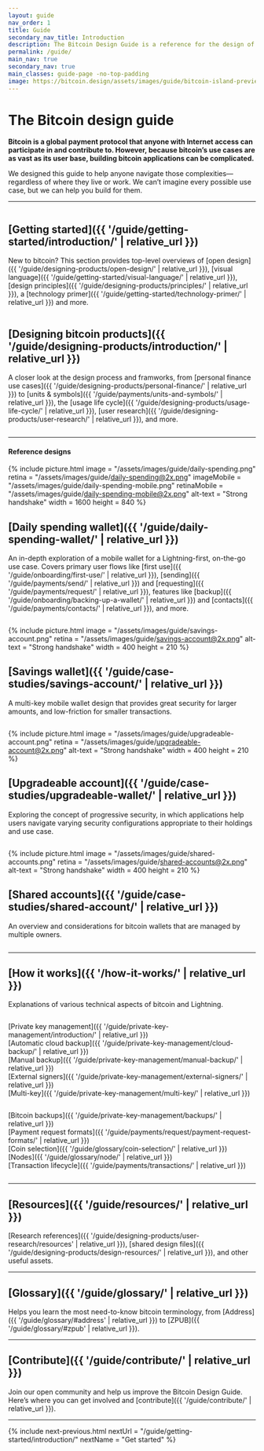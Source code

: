 ```yaml
---
layout: guide
nav_order: 1
title: Guide
secondary_nav_title: Introduction
description: The Bitcoin Design Guide is a reference for the design of bitcoin applications.
permalink: /guide/
main_nav: true
secondary_nav: true
main_classes: guide-page -no-top-padding
image: https://bitcoin.design/assets/images/guide/bitcoin-island-preview.jpg
---
```


<!--

Introduction to the guide

- Why it exists
- What's in it
- How to use it
- How to contribute

Illustration sources

- https://www.figma.com/file/qzvCvqhSRx3Jq8aywaSjlr/Bitcoin-Design-Guide-Illustrations-CO?node-id=238%3A3

-->

# The Bitcoin design guide

**Bitcoin is a global payment protocol that anyone with Internet access can participate in and contribute to. However, because bitcoin’s use cases are as vast as its user base, building bitcoin applications can be complicated.**

We designed this guide to help anyone navigate those complexities—regardless of where they live or work. We can’t imagine every possible use case, but we can help you build for them.

---

<div class="columns-desktop -two">
<div class="column" markdown="1">

<h2 class="h3" markdown="1">[Getting started]({{ '/guide/getting-started/introduction/' | relative_url }})</h2>

New to bitcoin? This section provides top-level overviews of [open design]({{ '/guide/designing-products/open-design/' | relative_url }}), [visual language]({{ '/guide/getting-started/visual-language/' | relative_url }}), [design principles]({{ '/guide/designing-products/principles/' | relative_url }}), a [technology primer]({{ '/guide/getting-started/technology-primer/' | relative_url }}) and more.

</div>
<div class="column" markdown="1">

<h2 class="h3" markdown="1">[Designing bitcoin products]({{ '/guide/designing-products/introduction/' | relative_url }})</h2>

A closer look at the design process and framworks, from [personal finance use cases]({{ '/guide/designing-products/personal-finance/' | relative_url }}) to [units & symbols]({{ '/guide/payments/units-and-symbols/' | relative_url }}), the [usage life cycle]({{ '/guide/designing-products/usage-life-cycle/' | relative_url }}), [user research]({{ '/guide/designing-products/user-research/' | relative_url }}), and more.

</div>
</div>

---

<h4 class="h3" markdown="1">Reference designs</h4>

{% include picture.html
   image = "/assets/images/guide/daily-spending.png"
   retina = "/assets/images/guide/daily-spending@2x.png"
   imageMobile = "/assets/images/guide/daily-spending-mobile.png"
   retinaMobile = "/assets/images/guide/daily-spending-mobile@2x.png"
   alt-text = "Strong handshake"
   width = 1600
   height = 840
%}

<h2 class="h3" markdown="1">[Daily spending wallet]({{ '/guide/daily-spending-wallet/' | relative_url }})</h2>

An in-depth exploration of a mobile wallet for a Lightning-first, on-the-go use case. Covers primary user flows like [first use]({{ '/guide/onboarding/first-use/' | relative_url }}), [sending]({{ '/guide/payments/send/' | relative_url }}) and [requesting]({{ '/guide/payments/request/' | relative_url }}), features like [backup]({{ '/guide/onboarding/backing-up-a-wallet/' | relative_url }}) and [contacts]({{ '/guide/payments/contacts/' | relative_url }}), and more.

<div class="columns-desktop -two -ref">
<div class="column" markdown="1">

{% include picture.html
   image = "/assets/images/guide/savings-account.png"
   retina = "/assets/images/guide/savings-account@2x.png"
   alt-text = "Strong handshake"
   width = 400
   height = 210
%}

<h2 class="h3" markdown="1">[Savings wallet]({{ '/guide/case-studies/savings-account/' | relative_url }})</h2>

A multi-key mobile wallet design that provides great security for larger amounts, and low-friction for smaller transactions.

</div>
<div class="column" markdown="1">

{% include picture.html
   image = "/assets/images/guide/upgradeable-account.png"
   retina = "/assets/images/guide/upgradeable-account@2x.png"
   alt-text = "Strong handshake"
   width = 400
   height = 210
%}

<h2 class="h3" markdown="1">[Upgradeable account]({{ '/guide/case-studies/upgradeable-wallet/' | relative_url }})</h2>

Exploring the concept of progressive security, in which applications help users navigate varying security configurations appropriate to their holdings and use case.

</div>
</div>

<div class="columns-desktop -two -ref">
<div class="column" markdown="1">

{% include picture.html
   image = "/assets/images/guide/shared-accounts.png"
   retina = "/assets/images/guide/shared-accounts@2x.png"
   alt-text = "Strong handshake"
   width = 400
   height = 210
%}

<h2 class="h3" markdown="1">[Shared accounts]({{ '/guide/case-studies/shared-account/' | relative_url }})</h2>

An overview and considerations for bitcoin wallets that are managed by multiple owners.

</div>
<div class="column -blank" markdown="1">

</div>
</div>

---

<h2 class="h3" markdown="1">[How it works]({{ '/how-it-works/' | relative_url }})</h2>

Explanations of various technical aspects of bitcoin and Lightning.

<div class="columns-desktop -two -how">
<div class="column" markdown="1">

[Private key management]({{ '/guide/private-key-management/introduction/' | relative_url }})<br />
[Automatic cloud backup]({{ '/guide/private-key-management/cloud-backup/' | relative_url }})<br />
[Manual backup]({{ '/guide/private-key-management/manual-backup/' | relative_url }})<br />
[External signers]({{ '/guide/private-key-management/external-signers/' | relative_url }})<br />
[Multi-key]({{ '/guide/private-key-management/multi-key/' | relative_url }})

</div>
<div class="column" markdown="1">

[Bitcoin backups]({{ '/guide/private-key-management/backups/' | relative_url }})<br />
[Payment request formats]({{ '/guide/payments/request/payment-request-formats/' | relative_url }})<br />
[Coin selection]({{ '/guide/glossary/coin-selection/' | relative_url }})<br />
[Nodes]({{ '/guide/glossary/node/' | relative_url }})<br />
[Transaction lifecycle]({{ '/guide/payments/transactions/' | relative_url }})

</div>
</div>

---

<h2 class="h3" markdown="1">[Resources]({{ '/guide/resources/' | relative_url }})</h2>

[Research references]({{ '/guide/designing-products/user-research/resources' | relative_url }}), [shared design files]({{ '/guide/designing-products/design-resources/' | relative_url }}), and other useful assets.

---

<h2 class="h3" markdown="1">[Glossary]({{ '/guide/glossary/' | relative_url }})</h2>

Helps you learn the most need-to-know bitcoin terminology, from [Address]({{ '/guide/glossary/#address' | relative_url }}) to [ZPUB]({{ '/guide/glossary/#zpub' | relative_url }}).

---

<h2 class="h3" markdown="1">[Contribute]({{ '/guide/contribute/' | relative_url }})</h2>

Join our open community and help us improve the Bitcoin Design Guide. Here’s where you can get involved and [contribute]({{ '/guide/contribute/' | relative_url }}).


---

{% include next-previous.html
   nextUrl = "/guide/getting-started/introduction/"
   nextName = "Get started"
%}
